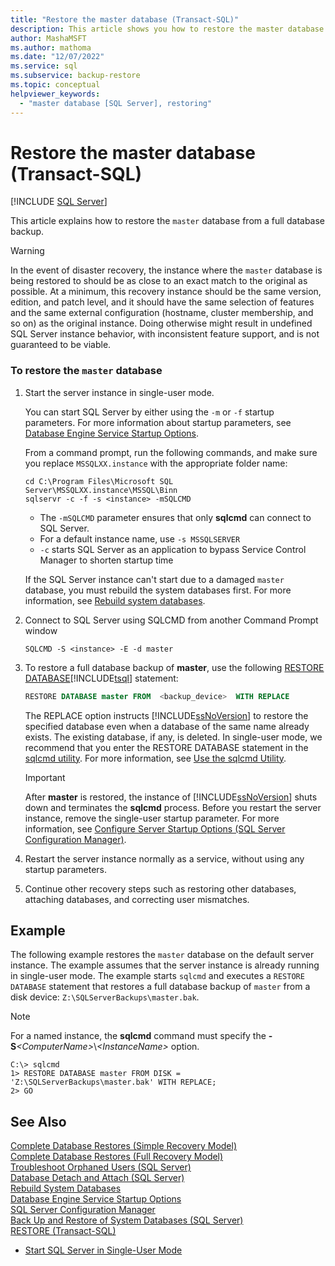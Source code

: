 ```yaml
---
title: "Restore the master database (Transact-SQL)"
description: This article shows you how to restore the master database in SQL Server from a full database backup by using Transact-SQL.
author: MashaMSFT
ms.author: mathoma
ms.date: "12/07/2022"
ms.service: sql
ms.subservice: backup-restore
ms.topic: conceptual
helpviewer_keywords:
  - "master database [SQL Server], restoring"
---
```

# Restore the master database (Transact-SQL)

 [!INCLUDE [SQL Server](../../includes/applies-to-version/sqlserver.md)]

  This article explains how to restore the `master` database from a full database backup.

> [!WARNING]
> In the event of disaster recovery, the instance where the `master` database is being restored to should be as close to an exact match to the original as possible. At a minimum, this recovery instance should be the same version, edition, and patch level, and it should have the same selection of features and the same external configuration (hostname, cluster membership, and so on) as the original instance. Doing otherwise might result in undefined SQL Server instance behavior, with inconsistent feature support, and is not guaranteed to be viable.
  
### To restore the `master` database
  
1. Start the server instance in single-user mode.  
  
   You can start SQL Server by either using the `-m` or `-f` startup parameters. For more information about startup parameters, see [Database Engine Service Startup Options](../../database-engine/configure-windows/database-engine-service-startup-options.md).
   
   From a command prompt, run the following commands, and make sure you replace `MSSQLXX.instance` with the appropriate folder name:
  
   ```console
   cd C:\Program Files\Microsoft SQL Server\MSSQLXX.instance\MSSQL\Binn
   sqlservr -c -f -s <instance> -mSQLCMD
   ```

   - The `-mSQLCMD` parameter ensures that only **sqlcmd** can connect to SQL Server.
   - For a default instance name, use `-s MSSQLSERVER`
   - `-c` starts SQL Server as an application to bypass Service Control Manager to shorten startup time
  
   If the SQL Server instance can't start due to a damaged `master` database, you must rebuild the system databases first. For more information, see [Rebuild system databases](../databases/rebuild-system-databases.md).

1. Connect to SQL Server using SQLCMD from another Command Prompt window

   ```console
   SQLCMD -S <instance> -E -d master
   ```

1. To restore a full database backup of **master**, use the following [RESTORE DATABASE](../../t-sql/statements/restore-statements-transact-sql.md)[!INCLUDE[tsql](../../includes/tsql-md.md)] statement:  
  
    ```sql
    RESTORE DATABASE master FROM  <backup_device>  WITH REPLACE
    ```
  
     The REPLACE option instructs [!INCLUDE[ssNoVersion](../../includes/ssnoversion-md.md)] to restore the specified database even when a database of the same name already exists. The existing database, if any, is deleted. In single-user mode, we recommend that you enter the RESTORE DATABASE statement in the [sqlcmd utility](../../tools/sqlcmd/sqlcmd-utility.md). For more information, see [Use the sqlcmd Utility](../../tools/sqlcmd/sqlcmd-use-utility.md).  
  
    > [!IMPORTANT]  
    >  After **master** is restored, the instance of [!INCLUDE[ssNoVersion](../../includes/ssnoversion-md.md)] shuts down and terminates the **sqlcmd** process. Before you restart the server instance, remove the single-user startup parameter. For more information, see [Configure Server Startup Options &#40;SQL Server Configuration Manager&#41;](../../database-engine/configure-windows/scm-services-configure-server-startup-options.md).  


1. Restart the server instance normally as a service, without using any startup parameters. 
1. Continue other recovery steps such as restoring other databases, attaching databases, and correcting user mismatches.  
  
## Example

The following example restores the `master` database on the default server instance. The example assumes that the server instance is already running in single-user mode. The example starts `sqlcmd` and executes a `RESTORE DATABASE` statement that restores a full database backup of `master` from a disk device: `Z:\SQLServerBackups\master.bak`.  
  
 > [!NOTE]  
 > For a named instance, the **sqlcmd** command must specify the **-S**_\<ComputerName>_\\*\<InstanceName>* option.

```console
C:\> sqlcmd  
1> RESTORE DATABASE master FROM DISK = 'Z:\SQLServerBackups\master.bak' WITH REPLACE;  
2> GO  
```  
  
## See Also

 [Complete Database Restores &#40;Simple Recovery Model&#41;](../../relational-databases/backup-restore/complete-database-restores-simple-recovery-model.md)   
 [Complete Database Restores &#40;Full Recovery Model&#41;](../../relational-databases/backup-restore/complete-database-restores-full-recovery-model.md)   
 [Troubleshoot Orphaned Users &#40;SQL Server&#41;](../../sql-server/failover-clusters/troubleshoot-orphaned-users-sql-server.md)   
 [Database Detach and Attach &#40;SQL Server&#41;](../../relational-databases/databases/database-detach-and-attach-sql-server.md)   
 [Rebuild System Databases](../../relational-databases/databases/rebuild-system-databases.md)   
 [Database Engine Service Startup Options](../../database-engine/configure-windows/database-engine-service-startup-options.md)   
 [SQL Server Configuration Manager](../../relational-databases/sql-server-configuration-manager.md)   
 [Back Up and Restore of System Databases &#40;SQL Server&#41;](../../relational-databases/backup-restore/back-up-and-restore-of-system-databases-sql-server.md)   
 [RESTORE &#40;Transact-SQL&#41;](../../t-sql/statements/restore-statements-transact-sql.md)   
- [Start SQL Server in Single-User Mode](../../database-engine/configure-windows/start-sql-server-in-single-user-mode.md)